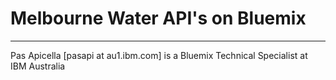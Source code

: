 <h1>Melbourne Water API's on Bluemix</h1>


<hr />
Pas Apicella [pasapi at au1.ibm.com] is a Bluemix Technical Specialist at IBM Australia 